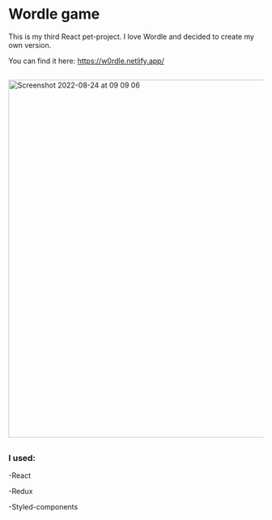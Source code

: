 # Wordle game

This is my third React pet-project. I love Wordle and decided to create my own version. 

You can find it here: https://w0rdle.netlify.app/

## 


<img width="707" alt="Screenshot 2022-08-24 at 09 09 06" src="https://user-images.githubusercontent.com/104245869/186270961-66b2d963-a6d6-497b-bb4b-7c84000e3067.png">

##  

### I used:

-React

-Redux

-Styled-components
